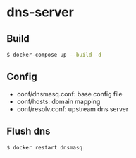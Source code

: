 # dns-server

## Build

```bash
$ docker-compose up --build -d
```

## Config

- conf/dnsmasq.conf: base config file
- conf/hosts: domain mapping
- conf/resolv.conf: upstream dns server

## Flush dns

```bash
$ docker restart dnsmasq
```